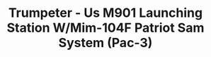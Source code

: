 ---
layout: product
title: "Trumpeter - Us M901 Launching Station W/Mim-104F Patriot Sam System (Pac-3)"
price: "9100" 
desc: "N/A"
img_path: "/assets/img/TRU01040.jpg"
brand: "N/A"
available: false
special_offer: false
new: false
soon: false
cat: "010000"
subcat: "013400"
subsubcat: "0N/A"
sifra: "TRU01040"
---